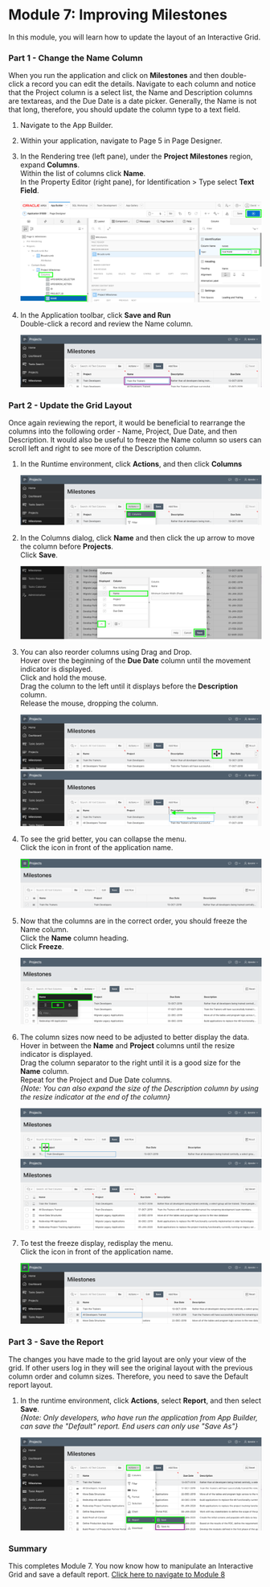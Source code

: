 # Module 7: Improving Milestones

In this module, you will learn how to update the layout of an Interactive Grid.

### **Part 1** - Change the Name Column
When you run the application and click on **Milestones** and then double-click a record you can edit the details. Navigate to each column and notice that the Project column is a select list, the Name and Description columns are textareas, and the Due Date is a date picker. Generally, the Name is not that long, therefore, you should update the column type to a text field.

1. Navigate to the App Builder.
2. Within your application, navigate to Page 5 in Page Designer.
3. In the Rendering tree (left pane), under the **Project Milestones** region, expand **Columns**.  
    Within the list of columns click **Name**.  
    In the Property Editor (right pane), for Identification > Type select **Text Field**.
    
    ![](images/7/set-name.png)

4. In the Application toolbar, click **Save and Run**   
    Double-click a record and review the Name column.
    
    ![](images/7/view-name.png)

### **Part 2** - Update the Grid Layout
Once again reviewing the report, it would be beneficial to rearrange the columns into the following order - Name, Project, Due Date, and then Description. It would also be useful to freeze the Name column so users can scroll left and right to see more of the Description column.

1. In the Runtime environment, click **Actions**, and then click **Columns**
    
    ![](images/7/go-columns.png)

2. In the Columns dialog, click **Name** and then click the up arrow to move the column before **Projects**.    
    Click **Save**.
    
    ![](images/7/move-name.png)

3. You can also reorder columns using Drag and Drop.    
    Hover over the beginning of the **Due Date** column until the movement indicator is displayed.  
    Click and hold the mouse.   
    Drag the column to the left until it displays before the **Description** column.    
    Release the mouse, dropping the column.
    
    ![](images/7/show-movement.png)
    ![](images/7/drag-date.png)

4. To see the grid better, you can collapse the menu.   
    Click the icon in front of the application name.

    ![](images/7/hide-menu.png)

5. Now that the columns are in the correct order, you should freeze the Name column.   
    Click the **Name** column heading.  
    Click **Freeze**.
    
    ![](images/7/freeze.png)

6. The column sizes now need to be adjusted to better display the data.     
    Hover in between the **Name** and **Project** columns until the resize indicator is displayed.  
    Drag the column separator to the right until it is a good size for the **Name** column.     
    Repeat for the Project and Due Date columns.  
    *{Note: You can also expand the size of the Description column by using the resize indicator at the end of the column}* 

    ![](images/7/get-resize.png)
    ![](images/7/column-sizes.png)
    
7. To test the freeze display, redisplay the menu.   
    Click the icon in front of the application name.

    ![](images/7/freeze-display.png)
           
### **Part 3** - Save the Report
The changes you have made to the grid layout are only your view of the grid. If other users log in they will see the original layout with the previous column order and column sizes. Therefore, you need to save the Default report layout.

1. In the runtime environment, click **Actions**, select **Report**, and then select **Save**.  
    *{Note: Only developers, who have run the application from App Builder, can save the "Default" report. End users can only use "Save As"}*

    ![](images/7/save.png)

### Summary

This completes Module 7. You now know how to manipulate an Interactive Grid and save a default report. [Click here to navigate to Module 8](8-improving-tasks.md)
